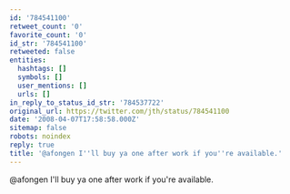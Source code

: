 ```yaml
---
id: '784541100'
retweet_count: '0'
favorite_count: '0'
id_str: '784541100'
retweeted: false
entities:
  hashtags: []
  symbols: []
  user_mentions: []
  urls: []
in_reply_to_status_id_str: '784537722'
original_url: https://twitter.com/jth/status/784541100
date: '2008-04-07T17:58:58.000Z'
sitemap: false
robots: noindex
reply: true
title: '@afongen I''ll buy ya one after work if you''re available.'
---
```


@afongen I'll buy ya one after work if you're available.